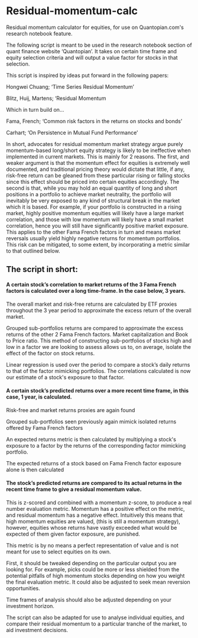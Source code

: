 # Residual-momentum-calc
Residual momentum calculator for equities, for use on Quantopian.com's research notebook feature.

The following script is meant to be used in the research notebook section of quant finance website ‘Quantopian’. It takes on certain time frame and equity selection criteria and will output a value factor for stocks in that selection.

This script is inspired by ideas put forward in the following papers:

Hongwei Chuang; ‘Time Series Residual Momentum’

Blitz, Huij, Martens; ‘Residual Momentum

Which in turn build on...

Fama, French; ‘Common risk factors in the returns on stocks and bonds’

Carhart; ‘On Persistence in Mutual Fund Performance’

In short, advocates for residual momentum market strategy argue purely momentum-based long/short equity strategy is likely to be ineffective when implemented in current markets. This is mainly for 2 reasons. The first, and weaker argument is that the momentum effect for equities is extremely well documented, and traditional pricing theory would dictate that little, if any, risk-free return can be gleaned from these particular rising or falling stocks since this effect should be priced into certain equities accordingly. The second is that, while you may hold an equal quantity of long and short positions in a portfolio to achieve market neutrality, the portfolio will inevitably be very exposed to any kind of structural break in the market which it is based. For example, if your portfolio is constructed in a rising market, highly positive momentum equities will likely have a large market correlation, and those with low momentum will likely have a small market correlation, hence you will still have significantly positive market exposure. This applies to the other Fama French factors in turn and means market reversals usually yield highly negative returns for momentum portfolios. This risk can be mitigated, to some extent, by incorporating a metric similar to that outlined below.

## The script in short:

#### A certain stock’s correlation to market returns of the 3 Fama French factors is calculated over a long time-frame. In the case below, 3 years.

The overall market and risk-free returns are calculated by ETF proxies throughout the 3 year period to approximate the excess return of the overall market.

Grouped sub-portfolios returns are compared to approximate the excess returns of the other 2 Fama French factors. Market capitalization and Book to Price ratio. This method of constructing sub-portfolios of stocks high and low in a factor we are looking to assess allows us to, on average, isolate the effect of the factor on stock returns.

Linear regression is used over the period to compare a stock’s daily returns to that of the factor mimicking portfolios. The correlations calculated is now our estimate of a stock's exposure to that factor.


#### A certain stock’s predicted returns over a more recent time frame, in this case, 1 year, is calculated. 

Risk-free and market returns proxies are again found 

Grouped sub-portfolios seen previously again mimick isolated returns offered by Fama French factors

An expected returns metric is then calculated by multiplying a stock's exposure to a factor by the returns of the corresponding factor mimicking portfolio. 


The expected returns of a stock based on Fama French factor exposure alone is then calculated

#### The stock’s predicted returns are compared to its actual returns in the recent time frame to give a residual momentum value.

This is z-scored and combined with a momentum z-score, to produce a real number evaluation metric. Momentum has a positive effect on the metric, and residual momentum has a negative effect. Intuitively this means that high momentum equities are valued, (this is still a momentum strategy), however, equities whose returns have vastly exceeded what would be expected of them given factor exposure, are punished. 



This metric is by no means a perfect representation of value and is not meant for use to select equities on its own. 

First, it should be tweaked depending on the particular output you are looking for. For example, picks could be more or less shielded from the potential pitfalls of high momentum stocks depending on how you weight the final evaluation metric. It could also be adjusted to seek mean reversion opportunities. 

Time frames of analysis should also be adjusted depending on your investment horizon. 

The script can also be adapted for use to analyse individual equities, and compare their residual momentum to a particular tranche of the market, to aid investment decisions.
